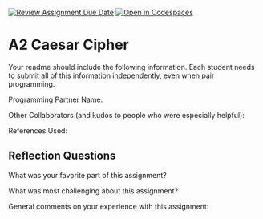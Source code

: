 [![Review Assignment Due Date](https://classroom.github.com/assets/deadline-readme-button-22041afd0340ce965d47ae6ef1cefeee28c7c493a6346c4f15d667ab976d596c.svg)](https://classroom.github.com/a/EMzpsL_M)
[![Open in Codespaces](https://classroom.github.com/assets/launch-codespace-2972f46106e565e64193e422d61a12cf1da4916b45550586e14ef0a7c637dd04.svg)](https://classroom.github.com/open-in-codespaces?assignment_repo_id=18191929)

# A2 Caesar Cipher

Your readme should include the following information. Each student needs to submit all of this information independently, even when pair programming. 

Programming Partner Name:

Other Collaborators (and kudos to people who were especially helpful):

References Used:


## Reflection Questions

What was your favorite part of this assignment?

What was most challenging about this assignment?

General comments on your experience with this assignment:
